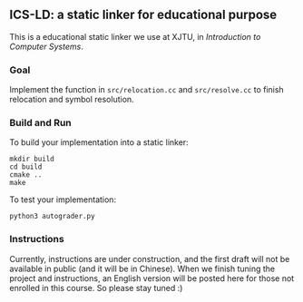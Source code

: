 ## ICS-LD: a static linker for educational purpose

This is a educational static linker we use at XJTU,
in *Introduction to Computer Systems*.

### Goal

Implement the function in `src/relocation.cc` and `src/resolve.cc` to
finish relocation and symbol resolution.

### Build and Run

To build your implementation into a static linker:

```
mkdir build
cd build
cmake ..
make
```

To test your implementation:

```
python3 autograder.py
```

### Instructions

Currently, instructions are under construction, and the first draft will not
be available in public (and it will be in Chinese).
When we finish tuning the project and instructions,
an English version will be posted here for those not enrolled in this course.
So please stay tuned :)